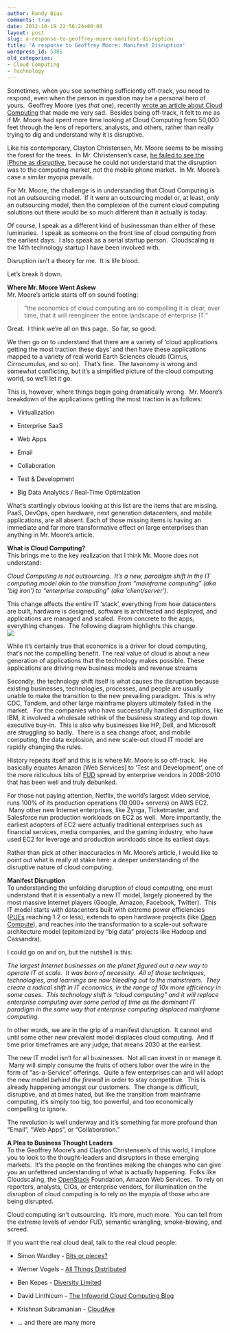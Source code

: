```yaml
---
author: Randy Bias
comments: true
date: 2012-10-18 22:56:24+00:00
layout: post
slug: a-response-to-geoffrey-moore-manifest-disruption
title: 'A response to Geoffrey Moore: Manifest Disruption'
wordpress_id: 5305
old_categories:
- Cloud Computing
- Technology
---
```





Sometimes, when you see something sufficiently off-track, you need to respond, even when the person in question may be a personal hero of yours.  Geoffrey Moore (yes *that* one), recently [wrote an article about Cloud Computing](http://www.linkedin.com/today/post/article/20121015205517-110300724-cloud-computing-hey-hey-you-you-get-off-of-my-cloud) that made me very sad.  Besides being off-track, it felt to me as if Mr. Moore had spent more time looking at Cloud Computing from 50,000 feet through the lens of reporters, analysts, and others, rather than really trying to dig and understand why it is disruptive.  
  
Like his contemporary, Clayton Christensen, Mr. Moore seems to be missing the forest for the trees.  In Mr. Christensen’s case, [he failed to see the iPhone as disruptive](http://daringfireball.net/2012/07/iphone_disruption_five_years_in), because he could not understand that the disruption was to the computing market, not the mobile phone market.  In Mr. Moore’s case a similar myopia prevails.  
  
For Mr. Moore, the challenge is in understanding that Cloud Computing is not an outsourcing model.  If it were an outsourcing model or, at least, *only* an outsourcing model, then the complexion of the current cloud computing solutions out there would be so much different than it actually is today.  
  
Of course, I speak as a different kind of businessman than either of these luminaries.  I speak as someone on the front line of cloud computing from the earliest days.  I also speak as a serial startup person.  Cloudscaling is the 14th technology startup I have been involved with.  
  
Disruption isn’t a theory for me.  It is life blood.  
  
Let’s break it down.  
  
**Where Mr. Moore Went Askew**  
Mr. Moore’s article starts off on sound footing:






> 
> “the economics of cloud computing are so compelling it is clear, over time, that it will reengineer the entire landscape of enterprise IT.”
> 
> </blockquote>




Great.  I think we’re all on this page.  So far, so good.  
  
We then go on to understand that there are a variety of ‘cloud applications getting the most traction these days’ and then have these applications mapped to a variety of real world Earth Sciences clouds (Cirrus, Cirrocumulus, and so on).  That’s fine.  The taxonomy is wrong and somewhat conflicting, but it’s a simplified picture of the cloud computing world, so we’ll let it go.  
  
This is, however, where things begin going dramatically wrong.  Mr. Moore’s breakdown of the applications getting the most traction is as follows:





	
  * Virtualization

	
  * Enterprise SaaS

	
  * Web Apps

	
  * Email

	
  * Collaboration

	
  * Test & Development

	
  * Big Data Analytics / Real-Time Optimization




What’s startlingly obvious looking at this list are the items that are missing. PaaS, DevOps, open hardware, next generation datacenters, and mobile applications, are all absent. Each of those missing items is having an immediate and far more transformative effect on large enterprises than anything in Mr. Moore’s article.   
  
**What is Cloud Computing?**  
This brings me to the key realization that I think Mr. Moore does not understand:




_Cloud Computing is *not* outsourcing.  It’s a new, paradigm shift in the IT computing model akin to the transition from “mainframe computing” (aka ‘big iron’) to “enterprise computing” (aka ‘client/server’)._




This change affects the entire IT ‘stack’, everything from how datacenters are built, hardware is designed, software is architected and deployed, and applications are managed and scaled.  From concrete to the apps, everything changes.  The following diagram highlights this change.  
![](https://lh3.googleusercontent.com/VZgo9uIoewTEpp6RSwpS37BgoiObH50L_1ne2x9hL1sf6QCreRoIH5H_X7QXbvpG8F0LVjHJLMhFixbJdkJHiNK4wpzPFJomtgFGUL1wSYHk0e9PzQ)  
  
While it’s certainly true that economics is a driver for cloud computing, that’s not the compelling benefit. The real value of cloud is about a new generation of applications that the technology makes possible. These applications are driving new business models and revenue streams  
  
Secondly, the technology shift itself is what causes the disruption because existing businesses, technologies, processes, and people are usually unable to make the transition to the new prevailing paradigm.  This is why CDC, Tandem, and other large mainframe players ultimately failed in the market.   For the companies who have successfully handled disruptions, like IBM, it involved a wholesale rethink of the business strategy and top down executive buy-in.  This is also why businesses like HP, Dell, and Microsoft are struggling so badly.  There is a sea change afoot, and mobile computing, the data explosion, and new scale-out cloud IT model are rapidly changing the rules.   
  
History repeats itself and this is is where Mr. Moore is so off-track.  He basically equates Amazon [Web Services] to ‘Test and Development’, one of the more ridiculous bits of [FUD](http://en.wikipedia.org/wiki/Fear,_uncertainty_and_doubt) spread by enterprise vendors in 2008-2010 that has been well and truly debunked.  
  
For those not paying attention, Netflix, the world’s largest video service, runs 100% of its production operations (10,000+ servers) on AWS EC2.  Many other new Internet enterprises, like Zynga, Ticketmaster, and Salesforce run production workloads on EC2 as well.  More importantly, the earliest adopters of EC2 were actually traditional enterprises such as financial services, media companies, and the gaming industry, who have used EC2 for leverage and production workloads since its earliest days.  
  
Rather than pick at other inaccuracies in Mr. Moore’s article, I would like to point out what is really at stake here: a deeper understanding of the disruptive nature of cloud computing.  
  
**Manifest Disruption**  
To understanding the unfolding disruption of cloud computing, one must understand that it is essentially a new IT model, largely pioneered by the most massive Internet players (Google, Amazon, Facebook, Twitter).  This IT model starts with datacenters built with extreme power efficiencies ([PUEs](http://en.wikipedia.org/wiki/Power_usage_effectiveness) reaching 1.2 or less), extends to open hardware projects (like [Open Compute](http://opencompute.org/)), and reaches into the transformation to a scale-out software architecture model (epitomized by “big data” projects like Hadoop and Cassandra).  
  
I could go on and on, but the nutshell is this:




_The largest Internet businesses on the planet figured out a new way to operate IT at scale.  It was born of necessity.  All of those techniques, technologies, and learnings are now bleeding out to the mainstream.  They create a radical shift in IT economics, in the range of 10x more efficiency in some cases.  This technology shift is “cloud computing” and it will replace enterprise computing over some period of time as the dominant IT paradigm in the same way that enterprise computing displaced mainframe computing._




In other words, we are in the grip of a manifest disruption.  It cannot end until some other new prevalent model displaces cloud computing.  And if time prior timeframes are any judge, that means 2030 at the earliest.  
  
The new IT model isn’t for all businesses.  Not all can invest in or manage it.  Many will simply consume the fruits of others labor over the wire in the form of “as-a-Service” offerings.  Quite a few enterprises can and will adopt the new model *behind the firewall* in order to stay competitive.  This is already happening amongst our customers.  The change is difficult, disruptive, and at times hated, but like the transition from mainframe computing, it’s simply too big, too powerful, and too economically compelling to ignore.  
  
The revolution is well underway and it’s something far more profound than “Email”, “Web Apps”, or “Collaboration.”  
  
**A Plea to Business Thought Leaders**  
To the Geoffrey Moore’s and Clayton Christensen’s of this world, I implore you to look to the thought-leaders and disruptors in these emerging markets.  It’s the people on the frontlines making the changes who can give you an unfettered understanding of what is actually happening.  Folks like Cloudscaling, the [OpenStack](http://openstack.org/) Foundation, Amazon Web Services.  To rely on reporters, analysts, CIOs, or enterprise vendors, for illumination on the disruption of cloud computing is to rely on the myopia of those who are being disrupted.  
  
Cloud computing isn’t outsourcing.  It’s more, much more.  You can tell from the extreme levels of vendor FUD, semantic wrangling, smoke-blowing, and screed.  
  
If you want the real cloud deal, talk to the real cloud people:





	
  * Simon Wardley - [Bits or pieces?](http://blog.gardeviance.org/)

	
  * Werner Vogels - [All Things Distributed](http://www.allthingsdistributed.com/)

	
  * Ben Kepes - [Diversity Limited](http://www.diversity.net.nz/)

	
  * David Linthicum - [The Infoworld Cloud Computing Blog](http://www.infoworld.com/d/cloud-computing/blogs)

	
  * Krishnan Subramanian - [CloudAve](http://www.cloudave.com/author/krishnan/)

	
  * … and there are many more






